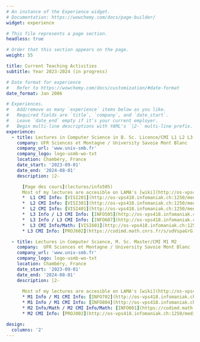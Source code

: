 ```yaml
---
# An instance of the Experience widget.
# Documentation: https://wowchemy.com/docs/page-builder/
widget: experience

# This file represents a page section.
headless: true

# Order that this section appears on the page.
weight: 55

title: Current Teaching Activities
subtitle: Year 2023-2024 (in progress)

# Date format for experience
#   Refer to https://wowchemy.com/docs/customization/#date-format
date_format: Jan 2006

# Experiences.
#   Add/remove as many `experience` items below as you like.
#   Required fields are `title`, `company`, and `date_start`.
#   Leave `date_end` empty if it's your current employer.
#   Begin multi-line descriptions with YAML's `|2-` multi-line prefix.
experience:
  - title: Lectures in Computer Science in B. Sc. Licence/CMI L1 L2 L3
    company: UFR Sciences et Montagne / University Savoie Mont Blanc
    company_url: 'www.univ-smb.fr'
    company_logo: logo-usmb-wo-txt
    location: Chambéry, France
    date_start: '2023-09-01'
    date_end: '2024-08-01'
    description: |2-

      [Page des cours](lectures/info505)
      Most of my lectures are accesible on LAMA's [wiki](http://os-vps418.infomaniak.ch:1250/mediawiki).
      *  L1 CMI Info: [VISI201](http://os-vps418.infomaniak.ch:1250/mediawiki/index.php/VISI201_CMI_:_visite_de_laboratoire) Laboratory discovery (tutored project)
      *  L2 CMI Info: [VISI301](http://os-vps418.infomaniak.ch:1250/mediawiki/index.php/VISI301_CMI_:_projet_de_recherche_et_développement) Software project
      *  L2 CMI Info: [VISI401](http://os-vps418.infomaniak.ch:1250/mediawiki/index.php/VISI401_CMI_:_bibliographie_scientifique) Scientific bibliography (tutored project)
      *  L3 Info / L3 CMI Info: [INFO505](http://os-vps418.infomaniak.ch:1250/mediawiki/index.php/INFO505_:_Programmation_C) Programming in C II, (Lectures/Seminars/Practicals)
      *  L3 Info / L3 CMI Info: [INFO607](http://os-vps418.infomaniak.ch:1250/mediawiki/index.php/INFO607_:_Algorithmique_II) Algorithms  II, (Lectures/Seminars/Practicals)
      *  L3 CMI Info/Math: [VISI601](http://os-vps418.infomaniak.ch:1250/mediawiki/index.php/VISI601_CMI_:_Algorithmique_numérique) Numerical algorithms, (Lectures/Seminars/Practicals)
      * L3 CMI Info: [PROJ602](https://codimd.math.cnrs.fr/s/udVspaGrG) Tutored research project

  - title: Lectures in Computer Science, M. Sc. Master/CMI M1 M2
    company:  UFR Sciences et Montagne / University Savoie Mont Blanc
    company_url: 'www.univ-smb.fr'
    company_logo: logo-usmb-wo-txt
    location: Chambéry, France
    date_start: '2023-09-01'
    date_end: '2024-08-01'
    description: |2-
    
      Most of my lectures are accesible on LAMA's [wiki](http://os-vps418.infomaniak.ch:1250/mediawiki).
      * M1 Info / M1 CMI Info: [INFO702](http://os-vps418.infomaniak.ch:1250/mediawiki/index.php/INFO702_:_Programmation_générique_et_C%2B%2B) Generic programming in C++, (Lectures/Seminars/Practicals)
      * M1 Info / M1 CMI Info: [INFO804](http://os-vps418.infomaniak.ch:1250/mediawiki/index.php/INFO804_:_Introduction_à_l%27Informatique_Graphique) Computer graphics, (Lectures/Seminars/Practicals)
      * M2 Info/Math / M2 CMI Info/Math: [INFO001](https://codimd.math.cnrs.fr/s/UE_B59gMy) Image processing and analysis, (Lectures/Seminars/Practicals)
      * M2 CMI Info: [PROJ002](http://os-vps418.infomaniak.ch:1250/mediawiki/index.php/PROJ002_CMI_:_Projet_en_traitement_et_analyse_d%27image) Project in image processing and analysis, (Lectures/Seminars/Practicals)

design:
  columns: '2'
---
```

